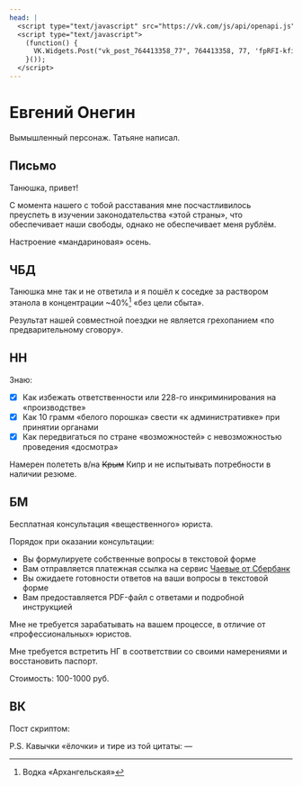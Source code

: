 ```yaml
---
head: |
  <script type="text/javascript" src="https://vk.com/js/api/openapi.js"></script>
  <script type="text/javascript">
    (function() {
      VK.Widgets.Post("vk_post_764413358_77", 764413358, 77, 'fpRFI-kfiu5p25gaOQX_VkbTbDFe');
    }());
  </script>
---
```


Евгений Онегин
==============

Вымышленный персонаж. Татьяне написал.

Письмо
------

Танюшка, привет!

С момента нашего с тобой расставания мне посчастливилось преуспеть в изучении законодательства «этой страны», что обеспечивает наши свободы, однако не обеспечивает меня рублём.

Настроение «мандариновая» осень.


ЧБД
---

Танюшка мне так и не ответила и я пошёл к соседке за раствором этанола в концентрации ~40%[^eth] «без цели сбыта».

Результат нашей совместной поездки не является грехопанием «по предварительному сговору».

[^eth]: Водка «Архангельская»

HH
--

Знаю:

- [x] Как избежать ответственности или 228-го инкриминирования на «производстве»  
- [x] Как 10 грамм «белого порошка» свести «к административке» при принятии органами  
- [x] Как передвигаться по стране «возможностей» с невозможностью проведения «досмотра»
 
Намерен полететь в/на ~~Крым~~ Кипр и не испытывать потребности в наличии резюме.

БМ
--

Бесплатная консультация «вещественного» юриста.

Порядок при оказании консультации:

- Вы формулируете собственные вопросы в текстовой форме
- Вам отправляется платежная ссылка на сервис [Чаевые от Сбербанк](https://pay.mysbertips.ru/12276157)
- Вы ожидаете готовности ответов на ваши вопросы в текстовой форме
- Вам предоставляется PDF-файл с ответами и подробной инструкцией

Мне не требуется зарабатывать на вашем процессе, в отличие от «профессиональных» юристов.

Мне требуется встретить НГ в соответствии со своими намерениями и восстановить паспорт.

Стоимость: 100-1000 руб.

ВК
--

Пост скриптом:

<div id="vk_post_764413358_77"></div>

P.S. Кавычки «ёлочки» и тире из той цитаты: &mdash;
